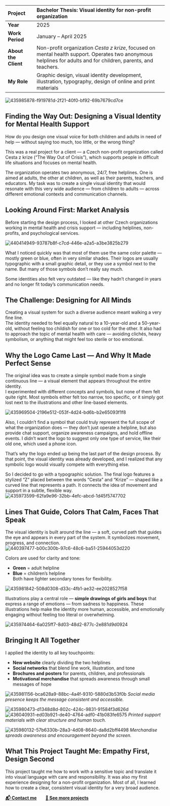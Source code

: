| **Project**             | Bachelor Thesis: Visual identity for non-profit organization |
|:---------------------|:-----|
| **Year**             | 2025 |
| **Work Period**      | January – April 2025 |
| **About the Client** | Non-profit organization *Cesta z krize*, focused on mental health support. Operates two anonymous helplines for adults and for children, parents, and teachers. |
| **My Role**          | Graphic design, visual identity development, illustration, typography, design of online and print materials |

![435985878-f919781d-2f21-40f0-bf92-69b7679cd7ce](https://github.com/user-attachments/assets/c9b5e1a6-3f41-4a2e-b6d3-ceb3efb7fe89)


## Finding the Way Out: Designing a Visual Identity for Mental Health Support

How do you design one visual voice for both children and adults in need of help — without saying too much, too little, or the wrong thing?  

This was a real project for a client — a Czech non-profit organization called Cesta z krize (“The Way Out of Crisis”), which supports people in difficult life situations and focuses on mental health.

The organization operates two anonymous, 24/7, free helplines. One is aimed at adults, the other at children, as well as their parents, teachers, and educators. My task was to create a single visual identity that would resonate with this very wide audience — from children to adults — across different emotional contexts and communication channels.

## Looking Around First: Market Analysis
Before starting the design process, I looked at other Czech organizations working in mental health and crisis support — including helplines, non-profits, and psychological services.

![440414949-93787b8f-c7cd-446e-a2a5-a3be3825b279](https://github.com/user-attachments/assets/c120556f-d26a-49d8-a1ac-de1d13233820)

What I noticed quickly was that most of them use the same color palette — mostly green or blue, often in very similar shades. Their logos are usually typographic with a small graphic detail, or they use a symbol next to the name. But many of those symbols don’t really say much.

Some identities also felt very outdated — like they hadn’t changed in years and no longer fit today’s communication needs. 

## The Challenge: Designing for All Minds

Creating a visual system for such a diverse audience meant walking a very fine line.  
The identity needed to feel equally natural to a 10-year-old and a 50-year-old,  without feeling too childish for one or too cold for the other. It also had to approach the topic of mental health with care — avoiding clichés, heavy symbolism, or anything that might feel too sterile or too emotional.



## Why the Logo Came Last — And Why It Made Perfect Sense

The original idea was to create a simple symbol made from a single continuous line — a visual element that appears throughout the entire identity.  
I experimented with different concepts and symbols, but none of them felt quite right. Most symbols either felt too narrow, too specific, or it simply got lost next to the illustrations and other line-based elements.

![435969504-2196e512-053f-4d24-bd6b-b2e65093f1f8](https://github.com/user-attachments/assets/c0b7e9ce-3c67-4575-a684-5a0c7be391b3)

Also, I couldn’t find a symbol that could truly represent the full scope of what the organization does — they don’t just operate a helpline, but also provide chat support, organize awareness campaigns, and hold offline events. I didn’t want the logo to suggest only one type of service, like their old one, which used a phone  icon. 

That’s why the logo ended up being the last part of the design process. By that point, the visual identity was already developed, and I realized that any symbolic logo would visually compete with everything else.

So I decided to go with a typographic solution. The final logo features a stylized “Z” placed between the words “Cesta” and “Krize” — shaped like a curved line that represents a path. It connects the idea of movement and support in a subtle, flexible way.
![435973599-62fa9e96-32bb-4efc-abcd-1d45f5747702](https://github.com/user-attachments/assets/6ef94a3d-0654-43df-b3f9-0feacfb1a069)

## Lines That Guide, Colors That Calm, Faces That Speak

The visual identity is built around the line — a soft, curved path that guides the eye and appears in every part of the system. It symbolizes movement, progress, and connection.
![440397477-b00c300b-97c6-48c6-ba51-25944053d220](https://github.com/user-attachments/assets/e5eb9efd-b3da-4688-955c-414574a0bd68)


Colors are used for clarity and tone:  
- **Green** = adult helpline  
- **Blue** = children’s helpline  
Both have lighter secondary tones for flexibility.

![435981842-508d0308-d33c-4fb1-ae32-ee2028527f58](https://github.com/user-attachments/assets/16a0d306-54cc-4db2-8f49-a5071b75b995)

Illustrations play a central role — **simple drawings of girls and boys** that express a range of emotions — from sadness to happiness. These illustrations help make the identity more human, accessible, and emotionally engaging without feeling too literal or overwhelming.

![435974464-6a025ff7-8d03-48d2-877c-2e881d9d0924](https://github.com/user-attachments/assets/bc7f92b6-f6b1-4baa-bb5d-d82f771f35e6)

## Bringing It All Together  
I applied the identity to all key touchpoints:

- **New website** clearly dividing the two helplines  
- **Social networks** that blend line work, illustration, and tone  
- **Brochures and posters** for parents, children, and professionals  
- **Motivational merchandise** that spreads awareness through small messages of hope

![435981156-bca628a9-88bc-4a4f-9310-5880d3b53f0b](https://github.com/user-attachments/assets/ee18935c-2d9a-4c4e-bf97-305d3f895dd6)
*Social media presence keeps the message consistent and accessible.*


![435980473-d1348d8d-802c-424c-9831-91584f3d626d](https://github.com/user-attachments/assets/0ec02279-c294-4639-8709-94ecbe913556)
![436040931-ed03b921-de40-4764-adf0-41b083fe6575](https://github.com/user-attachments/assets/9206bf5f-cf00-48b9-bc93-064a286e5808)
*Printed support materials with clear structure and human touch.*

![435980132-57b6330b-28a3-4d08-8640-da8d2bff4498](https://github.com/user-attachments/assets/67d4ca9a-c3fc-4504-ac22-e4a22e24323f)
*Merchandise spreads awareness and encouragement beyond the screen.*

## What This Project Taught Me: Empathy First, Design Second

This project taught me how to work with a sensitive topic and translate it into visual language with care and responsibility. It was also my first experience designing for a non-profit organization. Most of all, I learned how to create a clear, consistent visual identity for a very broad audience.

**[📬 Contact me](mailto:katesafrankova@gmail.com)**  **[📁 See more projects](02-first-impressions/index.md)**
